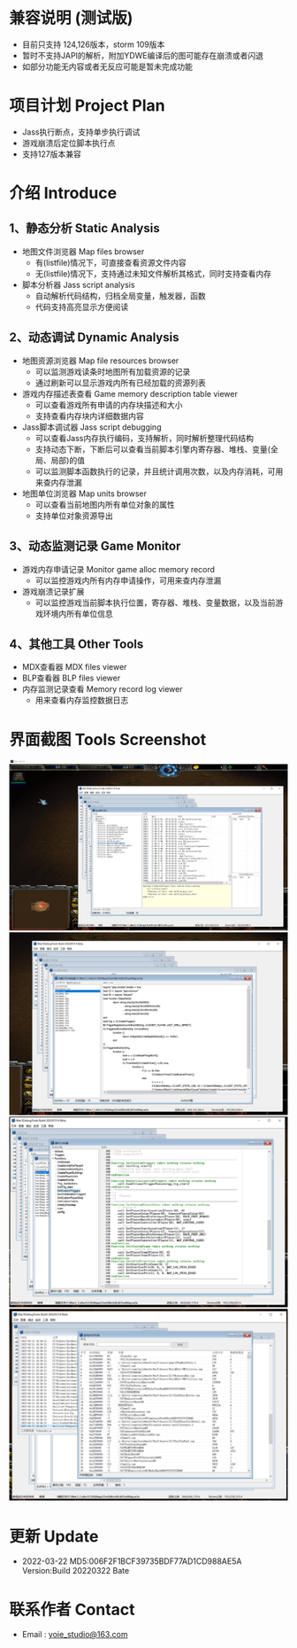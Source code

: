 # 兼容说明 (测试版)
* 目前只支持 124,126版本，storm 109版本
* 暂时不支持JAPI的解析，附加YDWE编译后的图可能存在崩溃或者闪退
* 如部分功能无内容或者无反应可能是暂未完成功能
# 项目计划 Project Plan 
* Jass执行断点，支持单步执行调试
* 游戏崩溃后定位脚本执行点
* 支持127版本兼容

# 介绍 Introduce
## 1、静态分析 Static Analysis
* 地图文件浏览器 Map files browser
  * 有(listfile)情况下，可直接查看资源文件内容
  * 无(listfile)情况下，支持通过未知文件解析其格式，同时支持查看内存
* 脚本分析器 Jass script analysis
  * 自动解析代码结构，归档全局变量，触发器，函数
  * 代码支持高亮显示方便阅读
  
## 2、动态调试 Dynamic Analysis
* 地图资源浏览器 Map file resources browser
  * 可以监测游戏读条时地图所有加载资源的记录
  * 通过刷新可以显示游戏内所有已经加载的资源列表
* 游戏内存描述表查看 Game memory description table viewer
  * 可以查看游戏所有申请的内存块描述和大小
  * 支持查看内存块内详细数据内容
* Jass脚本调试器 Jass script debugging
  * 可以查看Jass内存执行编码，支持解析，同时解析整理代码结构
  * 支持动态下断，下断后可以查看当前脚本引擎内寄存器、堆栈、变量(全局、局部)的值
  * 可以监测脚本函数执行的记录，并且统计调用次数，以及内存消耗，可用来查内存泄漏
* 地图单位浏览器 Map units browser
  * 可以查看当前地图内所有单位对象的属性
  * 支持单位对象资源导出
  
## 3、动态监测记录 Game Monitor
* 游戏内存申请记录 Monitor game alloc memory record
  * 可以监控游戏内所有内存申请操作，可用来查内存泄漏
* 游戏崩溃记录扩展
  * 可以监控游戏当前脚本执行位置，寄存器、堆栈、变量数据，以及当前游戏环境内所有单位信息
  
## 4、其他工具 Other Tools
* MDX查看器 MDX files viewer
* BLP查看器 BLP files viewer
* 内存监测记录查看  Memory record log viewer
  * 用来查看内存监控数据日志

# 界面截图 Tools Screenshot
![Image text](https://github.com/yoie/War3DebugTools/blob/main/Images/1.png)
![Image text](https://github.com/yoie/War3DebugTools/blob/main/Images/2.png)
![Image text](https://github.com/yoie/War3DebugTools/blob/main/Images/3.png)
![Image text](https://github.com/yoie/War3DebugTools/blob/main/Images/4.png)
# 更新 Update
* 2022-03-22 MD5:006F2F1BCF39735BDF77AD1CD988AE5A Version:Build 20220322 Bate

# 联系作者 Contact
* Email : yoie_studio@163.com
